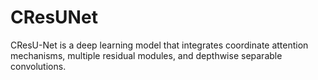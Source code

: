 # CResUNet

CResU-Net is a deep learning model that integrates coordinate attention mechanisms, multiple residual modules, and depthwise separable convolutions. 
